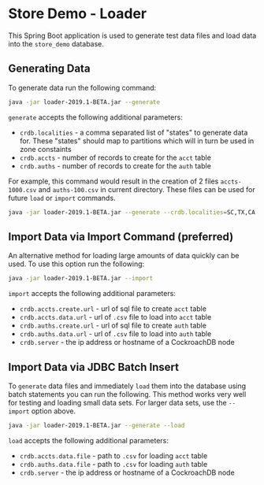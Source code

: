 # Store Demo - Loader

This Spring Boot application is used to generate test data files and load data into the `store_demo` database.

## Generating Data
To generate data run the following command:

```bash
java -jar loader-2019.1-BETA.jar --generate
```

`generate` accepts the following additional parameters:
* `crdb.localities` - a comma separated list of "states" to generate data for. These "states" should map to partitions which will in turn be used in zone constaints 
* `crdb.accts` - number of records to create for the `acct` table
* `crdb.auths` - number of records to create for the `auth` table

For example, this command would result in the creation of 2 files `accts-1000.csv` and `auths-100.csv` in current directory.  These files can be used for future `load` or `import` commands.
```bash
java -jar loader-2019.1-BETA.jar --generate --crdb.localities=SC,TX,CA --crdb.accts=1000 --crdb.auths=100
```

## Import Data via Import Command (preferred)
An alternative method for loading large amounts of data quickly can be used.  To use this option run the following:
```bash
java -jar loader-2019.1-BETA.jar --import
```

`import` accepts the following additional parameters:
* `crdb.accts.create.url` - url of sql file to create `acct` table
* `crdb.accts.data.url` - url of `.csv` file to load into `acct` table
* `crdb.auths.create.url` - url of sql file to create `auth` table
* `crdb.auths.data.url` - url of `.csv` file to load into `auth` table
* `crdb.server` - the ip address or hostname of a CockroachDB node

## Import Data via JDBC Batch Insert
To `generate` data files and immediately `load` them into the database using batch statements you can run the following.  This method works very well for testing and loading small data sets.  For larger data sets, use the `--import` option above.
```bash
java -jar loader-2019.1-BETA.jar --generate --load
```

`load` accepts the following additional parameters:
* `crdb.accts.data.file` - path to `.csv` for loading `acct` table
* `crdb.auths.data.file` - path to `.csv` for loading `auth` table
* `crdb.server` - the ip address or hostname of a CockroachDB node

